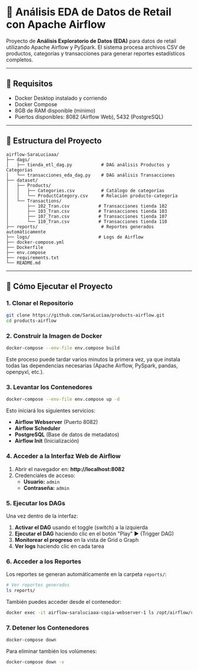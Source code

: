 # 🛒 Análisis EDA de Datos de Retail con Apache Airflow

Proyecto de **Análisis Exploratorio de Datos (EDA)** para datos de retail utilizando Apache Airflow y PySpark. El sistema procesa archivos CSV de productos, categorías y transacciones para generar reportes estadísticos completos.

---

## 🔧 Requisitos

- Docker Desktop instalado y corriendo
- Docker Compose
- 8GB de RAM disponible (mínimo)
- Puertos disponibles: 8082 (Airflow Web), 5432 (PostgreSQL)

---

## 📁 Estructura del Proyecto

```
airflow-SaraLuciaaa/
├── dags/
│   ├── tienda_etl_dag.py           # DAG análisis Productos y Categorías
│   └── transacciones_eda_dag.py    # DAG análisis Transacciones
├── dataset/
│   ├── Products/
│   │   ├── Categories.csv          # Catálogo de categorías
│   │   └── ProductCategory.csv     # Relación producto-categoría
│   └── Transactions/
│       ├── 102_Tran.csv           # Transacciones tienda 102
│       ├── 103_Tran.csv           # Transacciones tienda 103
│       ├── 107_Tran.csv           # Transacciones tienda 107
│       └── 110_Tran.csv           # Transacciones tienda 110
├── reports/                        # Reportes generados automáticamente
├── logs/                          # Logs de Airflow
├── docker-compose.yml
├── Dockerfile
├── env.compose
├── requirements.txt
└── README.md
```

---

## 🚀 Cómo Ejecutar el Proyecto

### 1. Clonar el Repositorio

```bash
git clone https://github.com/SaraLuciaa/products-airflow.git
cd products-airflow
```

### 2. Construir la Imagen de Docker

```bash
docker-compose --env-file env.compose build
```

Este proceso puede tardar varios minutos la primera vez, ya que instala todas las dependencias necesarias (Apache Airflow, PySpark, pandas, openpyxl, etc.).

### 3. Levantar los Contenedores

```bash
docker-compose --env-file env.compose up -d
```

Esto iniciará los siguientes servicios:
- **Airflow Webserver** (Puerto 8082)
- **Airflow Scheduler**
- **PostgreSQL** (Base de datos de metadatos)
- **Airflow Init** (Inicialización)

### 4. Acceder a la Interfaz Web de Airflow

1. Abrir el navegador en: **http://localhost:8082**
2. Credenciales de acceso:
   - **Usuario:** `admin`
   - **Contraseña:** `admin`

### 5. Ejecutar los DAGs

Una vez dentro de la interfaz:

1. **Activar el DAG** usando el toggle (switch) a la izquierda
2. **Ejecutar el DAG** haciendo clic en el botón "Play" ▶️ (Trigger DAG)
3. **Monitorear el progreso** en la vista de Grid o Graph
4. **Ver logs** haciendo clic en cada tarea

### 6. Acceder a los Reportes

Los reportes se generan automáticamente en la carpeta `reports/`:

```bash
# Ver reportes generados
ls reports/
```

También puedes acceder desde el contenedor:

```bash
docker exec -it airflow-saraluciaaa-copia-webserver-1 ls /opt/airflow/reports
```

### 7. Detener los Contenedores

```bash
docker-compose down
```

Para eliminar también los volúmenes:

```bash
docker-compose down -v
```